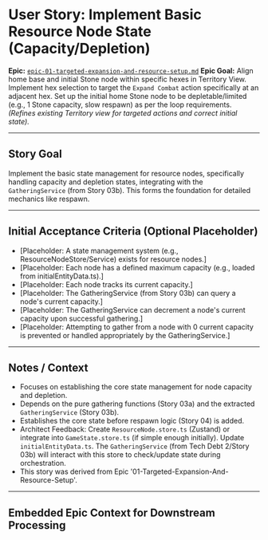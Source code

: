 # User Story: Implement Basic Resource Node State (Capacity/Depletion)

**Epic:** [`epic-01-targeted-expansion-and-resource-setup.md`](./epic-01-targeted-expansion-and-resource-setup.md)
**Epic Goal:** Align home base and initial Stone node within specific hexes in Territory View. Implement hex selection to target the `Expand Combat` action specifically at an adjacent hex. Set up the initial home Stone node to be depletable/limited (e.g., 1 Stone capacity, slow respawn) as per the loop requirements. *(Refines existing Territory view for targeted actions and correct initial state).*

---

## Story Goal

Implement the basic state management for resource nodes, specifically handling capacity and depletion states, integrating with the `GatheringService` (from Story 03b). This forms the foundation for detailed mechanics like respawn.

---

## Initial Acceptance Criteria (Optional Placeholder)

*   [Placeholder: A state management system (e.g., ResourceNodeStore/Service) exists for resource nodes.]
*   [Placeholder: Each node has a defined maximum capacity (e.g., loaded from initialEntityData.ts).]
*   [Placeholder: Each node tracks its current capacity.]
*   [Placeholder: The GatheringService (from Story 03b) can query a node's current capacity.]
*   [Placeholder: The GatheringService can decrement a node's current capacity upon successful gathering.]
*   [Placeholder: Attempting to gather from a node with 0 current capacity is prevented or handled appropriately by the GatheringService.]

---

## Notes / Context

*   Focuses on establishing the core state management for node capacity and depletion.
*   Depends on the pure gathering functions (Story 03a) and the extracted `GatheringService` (Story 03b).
*   Establishes the core state before respawn logic (Story 04) is added.
*   Architect Feedback: Create `ResourceNode.store.ts` (Zustand) or integrate into `GameState.store.ts` (if simple enough initially). Update `initialEntityData.ts`. The `GatheringService` (from Tech Debt 2/Story 03b) will interact with this store to check/update state during orchestration.
*   This story was derived from Epic '01-Targeted-Expansion-And-Resource-Setup'.

---

## Embedded Epic Context for Downstream Processing

<!-- ROO CONTEXT - DO NOT MODIFY MANUALLY -->
<!--
Epic Path: ./epic-01-targeted-expansion-and-resource-setup.md
Epic Title: 01-Targeted-Expansion-And-Resource-Setup
Story Title: Implement Basic Resource Node State (Capacity/Depletion)
Epic Goal Summary: Align home base and initial Stone node within specific hexes in Territory View. Implement hex selection to target the Expand Combat action specifically at an adjacent hex. Set up the initial home Stone node to be depletable/limited (e.g., 1 Stone capacity, slow respawn) as per the loop requirements. (Refines existing Territory view for targeted actions and correct initial state).
Project Context (if available in Epic):
  Project Title: project-01-establish-core-feedback-loop
  Project Goal: Implement the minimum viable gameplay loop connecting the core views: Gather Stone in Territory View, initiate Expand Combat, earn persistent Coins from Combat success (e.g., clearing Wave 1), spend Coins in a minimal Management View to unlock basic Stone-to-Pebble crafting, use crafted Pebbles to conquer the first Hex (e.g., clear Wave 1), and have the conquered Hex reveal a better/new Stone node.
-->